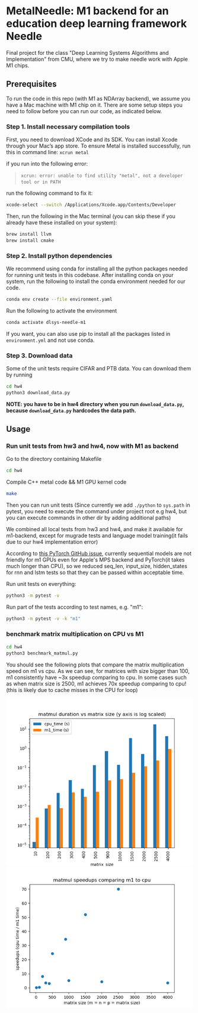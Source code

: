 # MetalNeedle: M1 backend for an education deep learning framework Needle

Final project for the class "Deep Learning Systems Algorithms and Implementation" from CMU, where we try to make needle work with Apple M1 chips.

## Prerequisites

To run the code in this repo (with M1 as NDArray backend), we assume you have a Mac machine with M1 chip on it. There are some setup steps you need to follow before you can run our code, as indicated below.

### Step 1. Install necessary compilation tools

First, you need to download XCode and its SDK. You can install Xcode through your Mac’s app store.
To ensure Metal is installed successfully, run this in command line:
`xcrun metal`

if you run into the following error:

> `xcrun: error: unable to find utility "metal", not a developer tool or in PATH`

run the following command to fix it:

```bash
xcode-select --switch /Applications/Xcode.app/Contents/Developer
```

Then, run the following in the Mac terminal (you can skip these if you already have these installed on your system):

```bash
brew install llvm
brew install cmake
```

### Step 2. Install python dependencies

We recommend using conda for installing all the python packages needed for running unit tests in this codebase. After installing conda on your system, run the following to install the conda environment needed for our code.

``` bash
conda env create --file environment.yaml
```

Run the following to activate the environment

``` bash
conda activate dlsys-needle-m1
```

If you want, you can also use pip to install all the packages listed in `environment.yml` and not use conda.

### Step 3. Download data

Some of the unit tests require CIFAR and PTB data. You can download them by running

``` bash
cd hw4
python3 download_data.py
```

**NOTE: you have to be in hw4 directory when you run `download_data.py`, because `download_data.py` hardcodes the data path.**

## Usage

### Run unit tests from hw3 and hw4, now with M1 as backend

Go to the directory containing Makefile

``` bash
cd hw4
```

<!-- compile C++ metal code
```
/opt/homebrew/opt/llvm/bin/clang++ \
    -std=c++17 -stdlib=libc++ -O2 \
    -L/opt/homebrew/opt/libomp/lib -fopenmp \
    -I../../metal-cpp \
    -fno-objc-arc \
    -framework Metal -framework Foundation -framework MetalKit \
    -g main.cpp MetalOperations.cpp  -o main.x
```
Compile M1 GPU kernel code
```
xcrun -sdk macosx metal -c ops.metal -o MyLibrary.air
xcrun -sdk macosx metallib MyLibrary.air -o ops.metallib
``` -->

Compile C++ metal code && M1 GPU kernel code

``` bash
make
```

Then you can run unit tests (Since currently we add `./python` to `sys.path` in pytest, you need to execute the command under project root e.g hw4, but you can execute commands in other dir by adding additional paths)

We combined all local tests from hw3 and hw4, and make it available for m1-backend, except for mugrade tests and language model training(it fails due to our hw4 implementation error)

According to [this PyTorch GitHub issue](https://github.com/pytorch/pytorch/issues/77799), currently sequential models are not friendly for m1 GPUs even for Apple's MPS backend and PyTorch(it takes much longer than CPU), so we reduced seq_len, input_size, hidden_states for rnn and lstm tests so that they can be passed within acceptable time.

Run unit tests on everything:

``` bash
python3 -m pytest -v
```

Run part of the tests according to test names, e.g. "m1":

``` bash
python3 -m pytest -v -k "m1"
```

### benchmark matrix multiplication on CPU vs M1

``` bash
cd hw4
python3 benchmark_matmul.py
```

You should see the following plots that compare the matrix multiplication speed on m1 vs cpu. As we can see, for matrices with size bigger than 100, m1 consistently have ~3x speedup comparing to cpu. In some cases such as when matrix size is 2500, m1 achieves 70x speedup comparing to cpu! (this is likely due to cache misses in the CPU for loop)

![matmul duration comparison](matmul_duration_comparison.png)
![matmul speedup](matmul_speedup.png)
